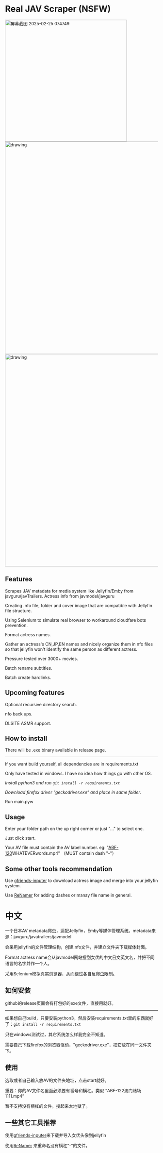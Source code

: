 # Real JAV Scraper (NSFW)

<img width="401" alt="屏幕截图 2025-02-25 074749" src="https://github.com/user-attachments/assets/8915057b-c0ad-436d-9e6f-17b710e819dd" alt="drawing" width="600"/>
<img src="https://github.com/user-attachments/assets/7d1e2c30-a1fd-4ff3-b41e-c593d78ea659" alt="drawing" width="700"/>
<img src="https://github.com/user-attachments/assets/17ece9e5-4f50-486c-8407-d2e8af1ea6ad" alt="drawing" width="700"/>



## Features

Scrapes JAV metadata for media system like Jellyfin/Emby from javguru/javTrailers. Actress info from javmodel/javguru

Creating .nfo file, folder and cover image that are compatible with Jellyfin file structure.

Using Selenium to simulate real browser to workaround cloudfare bots prevention.

Format actress names.

Gather an actress's CN,JP,EN names and nicely organize them in nfo files so that jellyfin won't identify the same person as different actress.

Pressure tested over 3000+ movies.

Batch rename subtitles.

Batch create hardlinks.

## Upcoming features

Optional recursive directory search.

nfo back ups.

DLSITE ASMR support.

## How to install

There will be .exe binary available in release page.

___________________


If you want build yourself, all dependencies are in requirements.txt

Only have tested in windows. I have no idea how things go with other OS.

*Install python3 and run ```git install -r requirements.txt```*

*Download firefox driver "geckodriver.exe" and place in same folder.*

Run main.pyw

## Usage

Enter your folder path on the up right corner or just "..." to select one.

Just click start.

Your AV file must contain the AV label number. eg: "<ins>ABF-120</ins>WHATEVERwords.mp4" （MUST contain dash "-"）

## Some other tools recommendation

Use [gfriends-inputer](https://github.com/gfriends/gfriends-inputer) to download actress image and merge into your jellyfin system.

Use [ReNamer](https://www.den4b.com/products/renamer) for adding dashes or manay file name in general.

# 中文

一个日本AV metadata爬虫，适配Jellyfin，Emby等媒体管理系统。metadata来源：javguru/javatrailers/javmodel

会采用jellyfin的文件管理结构，创建.nfo文件，并建立文件夹下载媒体封面。

Format actress name会从javmodel网站搜刮女优的中文日文英文名，并把不同语言的名字并作一个人。

采用Selenium模拟真实浏览器，从而绕过各自反爬虫限制。

## 如何安装
github的release页面会有打包好的exe文件，直接用就好。

--------------

如果想自己build，只要安装python3，然后安装requirements.txt里的东西就好了：```git install -r requirements.txt```

只在windows测试过，其它系统怎么样我完全不知道。

需要自己下载firefox的浏览器驱动，"geckodriver.exe"，把它放在同一文件夹下。

## 使用

选取或者自己输入放AV的文件夹地址，点击start就好。

重要：你的AV文件名里面必须要有番号和横杠。类似 “ABF-122澳门赌场1111.mp4”

暂不支持没有横杠的文件。搜起来太地狱了。

## 一些其它工具推荐

使用[gfriends-inputer](https://github.com/gfriends/gfriends-inputer)来下载并导入女优头像到jellyfin

使用[ReNamer](https://www.den4b.com/products/renamer) 来重命名没有横杠“-”的文件。
